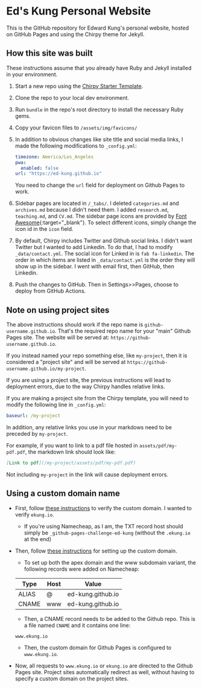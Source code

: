 # Ed's Kung Personal Website

This is the GitHub repository for Edward Kung's personal website, hosted on GitHub Pages and using the Chirpy theme for Jekyll.

## How this site was built

These instructions assume that you already have Ruby and Jekyll installed in your environment.

1. Start a new repo using the [Chirpy Starter Template](https://github.com/cotes2020/chirpy-starter).

2. Clone the repo to your local dev environment.

3. Run `bundle` in the repo's root directory to install the necessary Ruby gems.

4. Copy your favicon files to `/assets/img/favicons/`

5. In addition to obvious changes like site title and social media links, I made the following modifications to `_config.yml`:

    ```YAML
    timezone: America/Los_Angeles
    pwa:
      enabled: false
    url: "https://ed-kung.github.io"
    ```
    
    You need to change the `url` field for deployment on Github Pages to work.

5. Sidebar pages are located in `/_tabs/`.  I deleted `categories.md` and `archives.md` because I didn't need them.  I added `research.md`, `teaching.md`, and `CV.md`.  The sidebar page icons are provided by [Font Awesome](https://fontawesome.com){:target="_blank"}. To select different icons, simply change the icon id in the `icon` field.

6. By default, Chirpy includes Twitter and Github social links. I didn't want Twitter but I wanted to add Linkedin.  To do that, I had to modify `_data/contact.yml`. The social icon for Linked in is `fab fa-linkedin`. The order in which items are listed in `_data/contact.yml` is the order they will show up in the sidebar. I went with email first, then GitHub, then Linkedin.

7. Push the changes to GitHub. Then in Settings>>Pages, choose to deploy from GitHub Actions. 


## Note on using project sites

The above instructions should work if the repo name is `github-username.github.io`. That's the required repo name for your "main" Github Pages site. The website will be served at: `https://github-username.github.io`.

If you instead named your repo something else, like `my-project`, then it is considered a "project site" and will be served at `https://github-username.github.io/my-project`.

If you are using a project site, the previous instructions will lead to deployment errors, due to the way Chirpy handles relative links.

If you are making a project site from the Chirpy template, you will need to modify the following line in `_config.yml`:

```YAML
baseurl: /my-project
```

In addition, any relative links you use in your markdows need to be preceded by `my-project`. 

For example, if you want to link to a pdf file hosted in `assets/pdf/my-pdf.pdf`, the markdown link should look like:

```markdown
[Link to pdf](/my-project/assets/pdf/my-pdf.pdf)
```

Not including `my-project` in the link will cause deployment errors.


## Using a custom domain name

- First, follow [these instructions](https://docs.github.com/en/pages/configuring-a-custom-domain-for-your-github-pages-site/verifying-your-custom-domain-for-github-pages) to verify the custom domain. I wanted to verify `ekung.io`.

    - If you're using Namecheap, as I am, the TXT record host should simply be `_github-pages-challenge-ed-kung` (without the `.ekung.io` at the end)
    
- Then, follow [these instructions](https://docs.github.com/en/pages/configuring-a-custom-domain-for-your-github-pages-site/managing-a-custom-domain-for-your-github-pages-site) for setting up the custom domain.

    - To set up both the apex domain and the www subdomain variant, the following records were added on Namecheap:
    
    | Type           | Host | Value                        |
    | -------------- | ---- | ---------------------------- |
    | ALIAS          |    @ | ed-kung.github.io            |
    | CNAME          |  www | ed-kung.github.io            |
    
    - Then, a CNAME record needs to be added to the Github repo. This is a file named `CNAME` and it contains one line:
    
    ```
    www.ekung.io
    ```
    
    - Then, the custom domain for Github Pages is configured to `www.ekung.io`.
    
- Now, all requests to `www.ekung.io` or `ekung.io` are directed to the Github Pages site. Project sites automatically redirect as well, without having to specify a custom domain on the project sites.










